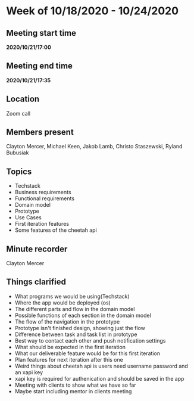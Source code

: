 # Week of 10/18/2020 - 10/24/2020

## Meeting start time
**2020/10/21/17:00**

## Meeting end time
**2020/10/21/17:35**

## Location
Zoom call

## Members present
Clayton Mercer, Michael Keen, Jakob Lamb, Christo Staszewski, Ryland Bubusiak

## Topics
- Techstack
- Business requirements
- Functional requirements
- Domain model
- Prototype
- Use Cases
- First iteration features
- Some features of the cheetah api

## Minute recorder
Clayton Mercer

## Things clarified
- What programs we would be using(Techstack) 
- Where the app would be deployed (os)
- The different parts and flow in the domain model
- Possible functions of each section in the domain model
- The flow of the navigation in the prototype
- Prototype isn't finished design, showing just the flow
- Difference between task and task list in prototype
- Best way to contact each other and push notification settings
- What should be expected in the first iteration
- What our deliverable feature would be for this first iteration
- Plan features for next iteration after this one
- Weird things about cheetah api is users need username password and an xapi key
- xapi key is required for authenication and should be saved in the app
- Meeting with clients to show what we have so far
- Maybe start including mentor in clients meeting
